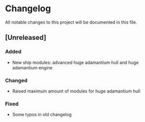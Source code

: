 # Changelog
All notable changes to this project will be documented in this file.

## [Unreleased]

### Added
- New ship modules: advanced huge adamantium hull and huge adamantium engine

### Changed
- Raised maximum amount of modules for huge adamantium hull

### Fixed
- Some typos in old changelog
